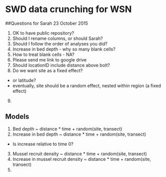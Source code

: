 # SWD data crunching for WSN

##Questions for Sarah
23 October 2015

1. OK to have public repository?
2. Should I rename columns, or should Sarah?
3. Should I follow the order of analyses you did?
4. Increase in bed depth - why so many blank cells?
5. How to treat blank cells - NA?
6. Please send me link to google drive
7. Should locationID include distance above bolt?
8. Do we want site as a fixed effect?
  * or latitude?  
  * eventually, site should be a random effect, nested within region (a fixed effect)
9.  

## Models

1. Bed depth ~ distance * time + random(site, transect)
2. Increase in bed depth ~ distance * time + random(site, transect)
  * Is increase relative to time 0?
3.  Mussel recruit density ~ distance * time + random(site, transect)
4.  Increase in mussel recruit density ~ distance * time + random(site, transect)
5.  

